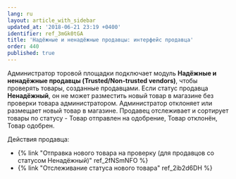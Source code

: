 ```yaml
---
lang: ru
layout: article_with_sidebar
updated_at: '2018-06-21 23:19 +0400'
identifier: ref_3mGk0tGA
title: 'Надёжные и ненадёжные продавцы: интерфейс продавца'
order: 440
published: true
---
```

Администратор торовой площадки подключает модуль **Надёжные и ненадёжные продавцы (Trusted/Non-trusted vendors)**, чтобы проверять товары, созданные продавцами. Если статус продавца **Ненадёжный**, он не может разместить новый товар в магазине без проверки товара администратором. Администратор отклоняет или размещает новый товар в магазине. Продавец отслеживает и сортирует товары по статусу - Товар отправлен на одобрение, Товар отклонён, Товар одобрен. 

Действия продавца:

   * {% link "Отправка нового товара на проверку (для продавцов со статусом Ненадёжный)" ref_2fNSmNFO %}     
   * {% link "Отслеживание статуса нового товара" ref_2ib2d6DH %}
